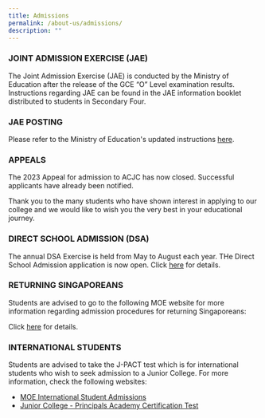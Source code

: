 ```yaml
---
title: Admissions
permalink: /about-us/admissions/
description: ""
---
```

### JOINT ADMISSION EXERCISE (JAE)

The Joint Admission Exercise (JAE) is conducted by the Ministry of Education after the release of the GCE “O” Level examination results. Instructions regarding JAE can be found in the JAE information booklet distributed to students in Secondary Four.  

  

### JAE POSTING

Please refer to the Ministry of Education's updated instructions [here](https://www.moe.gov.sg/post-secondary/admissions/jae).

  

### APPEALS

The 2023 Appeal for admission to ACJC has now closed. Successful applicants have already been notified. 
  

Thank you to the many students who have shown interest in applying to our college and we would like to wish you the very best in your educational journey.

  

### DIRECT SCHOOL ADMISSION (DSA)

The annual DSA Exercise is held from May to August each year. THe Direct School Admission application is now open. Click [here](https://www.acjc.moe.edu.sg/dsa/dsa-application/) for details.

### RETURNING SINGAPOREANS

Students are advised to go to the following MOE website for more information regarding admission procedures for returning Singaporeans:  

Click [here](https://beta.moe.gov.sg/returning-singaporeans/) for details.
  

### INTERNATIONAL STUDENTS

Students are advised to take the J-PACT test which is for international students who wish to seek admission to a Junior College. For more information, check the following websites:  

*   [MOE International Student Admissions](https://beta.moe.gov.sg/international-students/studying-in-singapore/)
*   [Junior College - Principals Academy Certification Test](https://www.pact.sg/index.php?option=com_content&view=article&id=58&Itemid=94)
